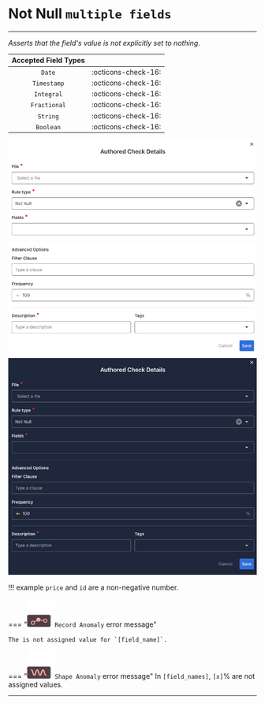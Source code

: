 # Not Null <spam id='multiple-fields'>`multiple fields`</spam>

---

*Asserts that the field's value is not explicitly set to nothing.*

| Accepted Field Types   |                      |
| :--------------------: | :------------------: |
| `Date`                 | :octicons-check-16:   |
| `Timestamp`            | :octicons-check-16:   |
| `Integral`             | :octicons-check-16:   |
| `Fractional`           | :octicons-check-16:   |
| `String`               | :octicons-check-16:   |
| `Boolean`              | :octicons-check-16:   |

![Screenshot](../assets/checks/rule-types/not-null-check-light.png#only-light)
![Screenshot](../assets/checks/rule-types/not-null-check-dark.png#only-dark)

!!! example
    `price` and `id` are a non-negative number.

=== "![Screenshot](../assets/checks/rule-types/icons/icon-record-anomaly-dark.svg)`Record Anomaly` error message"

    The is not assigned value for `[field_name]`.

=== "![Screenshot](../assets/checks/rule-types/icons/icon-shape-anomaly-dark.svg)`Shape Anomaly` error message"
    In `[field_names]`, `[x]`% are not assigned values.

---